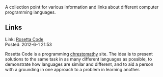<div id="wikitext">

A collection point for various information and links about different
computer programming languages.

<div class="vspace">

</div>

Links
-----

Link: [Rosetta Code](http://rosettacode.org/wiki/Rosetta_Code)\
Posted: 2012-6-1 21:53

<div class="round lrindent quote">

Rosetta Code is a programming
[chrestomathy](http://en.wikipedia.org/wiki/Chrestomathy) site. The idea
is to present solutions to the same task in as many different languages
as possible, to demonstrate how languages are similar and different, and
to aid a person with a grounding in one approach to a problem in
learning another.

</div>

</div>
